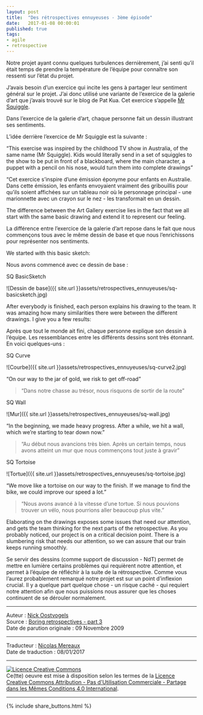 ```yaml
---
layout: post
title:  "Des rétrospectives ennuyeuses - 3ème épisode"
date:   2017-01-08 00:00:01
published: true
tags: 
- agile
- retrospective
---
```


Notre projet ayant connu quelques turbulences dernièrement, j’ai senti qu’il était temps de prendre la température de l’équipe pour connaître son ressenti sur l’état du projet.

J’avais besoin d’un exercice qui incite les gens à partager leur sentiment général sur le projet. J’ai donc utilisé une variante de l’exercice de la galerie d’art que j’avais trouvé sur le blog de Pat Kua. Cet exercice s’appelle [Mr Squiggle](http://www.thekua.com/atwork/2008/04/retrospective-exercise-mr-squiggle/).

Dans l’exercice de la galerie d’art, chaque personne fait un dessin illustrant ses sentiments. 

L’idée derrière l’exercice de Mr Squiggle est la suivante :

“This exercise was inspired by the childhood TV show in Australia, of the same name (Mr Squiggle). Kids would literally send in a set of squiggles to the show to be put in front of a blackboard, where the main character, a puppet with a pencil on his nose, would turn them into complete drawings”

“Cet exercice s’inspire d’une émission éponyme pour enfants en Australie. Dans cette émission, les enfants envoyaient vraiment des gribouillis pour qu’ils soient affichées sur un tableau noir où le personnage principal - une marionnette avec un crayon sur le nez - les transformait en un dessin.

The difference between the Art Gallery exercise lies in the fact that we all start with the same basic drawing and extend it to represent our feeling.

La différence entre l’exercice de la galerie d’art repose dans le fait que nous commençons tous avec le même dessin de base et que nous l’enrichissons pour représenter nos sentiments.

We started with this basic sketch:

Nous avons commencé avec ce dessin de base :

SQ BasicSketch

![Dessin de base]({{ site.url }}assets/retrospectives_ennuyeuses/sq-basicsketch.jpg)

After everybody is finished, each person explains his drawing to the team. It was amazing how many similarities there were between the different drawings. I give you a few results:

Après que tout le monde ait fini, chaque personne explique son dessin à l’équipe. Les ressemblances entre les différents dessins sont très étonnant. En voici quelques-uns :

SQ Curve 

![Courbe]({{ site.url }}assets/retrospectives_ennuyeuses/sq-curve2.jpg)

“On our way to the jar of gold, we risk to get off-road”

> “Dans notre chasse au trésor, nous risquons de sortir de la route”

SQ Wall

![Mur]({{ site.url }}assets/retrospectives_ennuyeuses/sq-wall.jpg)

“In the beginning, we made heavy progress. After a while, we hit a wall, which we’re starting to tear down now.”

> “Au début nous avancions très bien. Après un certain temps, nous avons atteint un mur que nous commençons tout juste à gravir”

SQ Tortoise

![Tortue]({{ site.url }}assets/retrospectives_ennuyeuses/sq-tortoise.jpg)

“We move like a tortoise on our way to the finish. If we manage to find the bike, we could improve our speed a lot.”

> “Nous avons avancé à la vitesse d’une tortue. Si nous pouvions trouver un vélo, nous pourrions aller beaucoup plus vite.”

Elaborating on the drawings exposes some issues that need our attention, and gets the team thinking for the next parts of the retrospective. As you probably noticed, our project is on a critical decision point. There is a slumbering risk that needs our attention, so we can assure that our train keeps running smoothly.

Se servir des dessins (comme support de discussion - NdT) permet de mettre en lumière certains problèmes qui requièrent notre attention, et permet à l’équipe de réfléchir à la suite de la rétrospective. Comme vous l’aurez probablement remarqué notre projet est sur un point d’inflexion crucial. Il y a quelque part quelque chose - un risque caché - qui requiert notre attention afin que nous puissions nous assurer que les choses continuent de se dérouler normalement.

---
Auteur : [Nick Oostvogels](https://skycoach.be/ss/)  
Source : [Boring retrospectives - part 3](https://skycoach.be/2009/11/09/boring-retrospectives-part-3/)  
Date de parution originale : 09 Novembre 2009  

---
Traducteur : [Nicolas Mereaux](http://www.les-traducteurs-agiles.org/traducteurs/)  
Date de traduction : 08/01/2017  

---

<a rel="license" href="http://creativecommons.org/licenses/by-nc-sa/4.0/"><img alt="Licence Creative Commons" style="border-width:0" src="http://i.creativecommons.org/l/by-nc-sa/4.0/88x31.png" /></a><br />Ce(tte) oeuvre est mise à disposition selon les termes de la <a rel="license" href="http://creativecommons.org/licenses/by-nc-sa/4.0/">Licence Creative Commons Attribution - Pas d'Utilisation Commerciale - Partage dans les Mêmes Conditions 4.0 International</a>.

---

{% include share_buttons.html %}


